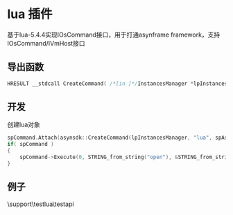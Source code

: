 # lua 插件  

基于lua-5.4.4实现IOsCommand接口，用于打通asynframe framework，支持IOsCommand/IVmHost接口  

## 导出函数  
```c++  
HRESULT __stdcall CreateCommand( /*[in ]*/InstancesManager *lpInstancesManager, /*[in ]*/IUnknown *param1, /*[in ]*/uint64_t param2, /*[out]*/IOsCommand **ppObject)  
```  

## 开发  
创建lua对象
```c++  
spCommand.Attach(asynsdk::CreateCommand(lpInstancesManager, "lua", spAsynFrameThread, 0));
if( spCommand )
{
    spCommand->Execute(0, STRING_from_string("open"), &STRING_from_string("test.lua"), 1, 0); //执行test.lua脚本
}
```  

## 例子  
\support\testlua\testapi  